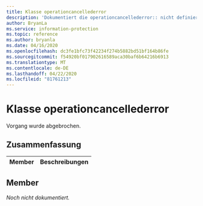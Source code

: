 ```yaml
---
title: Klasse operationcancellederror
description: 'Dokumentiert die operationcancellederror:: nicht definierte Klasse des Microsoft Information Protection (MIP) SDK.'
author: BryanLa
ms.service: information-protection
ms.topic: reference
ms.author: bryanla
ms.date: 04/16/2020
ms.openlocfilehash: dc3fe1bfc73f42234f274b5882bd51bf164b86fe
ms.sourcegitcommit: f54920bf017902616589aca30baf6b64216b6913
ms.translationtype: MT
ms.contentlocale: de-DE
ms.lasthandoff: 04/22/2020
ms.locfileid: "81761213"
---
```

# <a name="class-operationcancellederror"></a>Klasse operationcancellederror 
Vorgang wurde abgebrochen.
  
## <a name="summary"></a>Zusammenfassung
 Member                        | Beschreibungen                                
--------------------------------|---------------------------------------------
  
## <a name="members"></a>Member
_Noch nicht dokumentiert._
